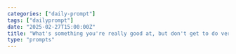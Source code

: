 ```yaml
---
categories: ["daily-prompt"]
tags: ["dailyprompt"]
date: "2025-02-27T15:00:00Z"
title: "What's something you're really good at, but don't get to do very often?"
type: "prompts"
---
```

